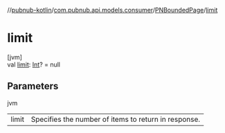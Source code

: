 //[pubnub-kotlin](../../../index.md)/[com.pubnub.api.models.consumer](../index.md)/[PNBoundedPage](index.md)/[limit](limit.md)

# limit

[jvm]\
val [limit](limit.md): [Int](https://kotlinlang.org/api/latest/jvm/stdlib/kotlin/-int/index.html)? = null

## Parameters

jvm

| | |
|---|---|
| limit | Specifies the number of items to return in response. |
